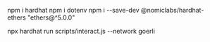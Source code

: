 npm i hardhat
npm i dotenv
npm i --save-dev @nomiclabs/hardhat-ethers "ethers@^5.0.0"

npx hardhat run scripts/interact.js --network goerli 